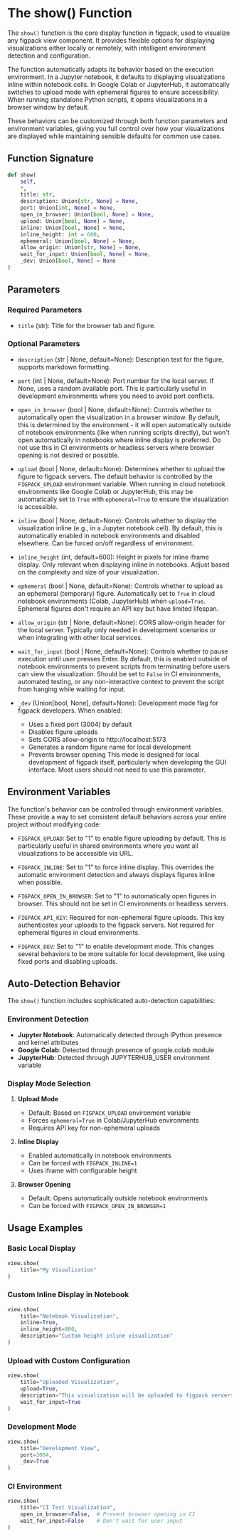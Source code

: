# The show() Function

The `show()` function is the core display function in figpack, used to visualize any figpack view component. It provides flexible options for displaying visualizations either locally or remotely, with intelligent environment detection and configuration.

The function automatically adapts its behavior based on the execution environment. In a Jupyter notebook, it defaults to displaying visualizations inline within notebook cells. In Google Colab or JupyterHub, it automatically switches to upload mode with ephemeral figures to ensure accessibility. When running standalone Python scripts, it opens visualizations in a browser window by default.

These behaviors can be customized through both function parameters and environment variables, giving you full control over how your visualizations are displayed while maintaining sensible defaults for common use cases.

## Function Signature

```python
def show(
    self,
    *,
    title: str,
    description: Union[str, None] = None,
    port: Union[int, None] = None,
    open_in_browser: Union[bool, None] = None,
    upload: Union[bool, None] = None,
    inline: Union[bool, None] = None,
    inline_height: int = 600,
    ephemeral: Union[bool, None] = None,
    allow_origin: Union[str, None] = None,
    wait_for_input: Union[bool, None] = None,
    _dev: Union[bool, None] = None
)
```

## Parameters

### Required Parameters

- `title` (str): Title for the browser tab and figure.

### Optional Parameters

- `description` (str | None, default=None): Description text for the figure, supports markdown formatting.

- `port` (int | None, default=None): Port number for the local server. If None, uses a random available port. This is particularly useful in development environments where you need to avoid port conflicts.

- `open_in_browser` (bool | None, default=None): Controls whether to automatically open the visualization in a browser window. By default, this is determined by the environment - it will open automatically outside of notebook environments (like when running scripts directly), but won't open automatically in notebooks where inline display is preferred. Do not use this in CI environments or headless servers where browser opening is not desired or possible.

- `upload` (bool | None, default=None): Determines whether to upload the figure to figpack servers. The default behavior is controlled by the `FIGPACK_UPLOAD` environment variable. When running in cloud notebook environments like Google Colab or JupyterHub, this may be automatically set to `True` with `ephemeral=True` to ensure the visualization is accessible.

- `inline` (bool | None, default=None): Controls whether to display the visualization inline (e.g., in a Jupyter notebook cell). By default, this is automatically enabled in notebook environments and disabled elsewhere. Can be forced on/off regardless of environment.

- `inline_height` (int, default=600): Height in pixels for inline iframe display. Only relevant when displaying inline in notebooks. Adjust based on the complexity and size of your visualization.

- `ephemeral` (bool | None, default=None): Controls whether to upload as an ephemeral (temporary) figure. Automatically set to `True` in cloud notebook environments (Colab, JupyterHub) when `upload=True`. Ephemeral figures don't require an API key but have limited lifespan.

- `allow_origin` (str | None, default=None): CORS allow-origin header for the local server. Typically only needed in development scenarios or when integrating with other local services.

- `wait_for_input` (bool | None, default=None): Controls whether to pause execution until user presses Enter. By default, this is enabled outside of notebook environments to prevent scripts from terminating before users can view the visualization. Should be set to `False` in CI environments, automated testing, or any non-interactive context to prevent the script from hanging while waiting for input.

- `_dev` (Union[bool, None], default=None): Development mode flag for figpack developers. When enabled:
  - Uses a fixed port (3004) by default
  - Disables figure uploads
  - Sets CORS allow-origin to http://localhost:5173
  - Generates a random figure name for local development
  - Prevents browser opening
    This mode is designed for local development of figpack itself, particularly when developing the GUI interface. Most users should not need to use this parameter.

## Environment Variables

The function's behavior can be controlled through environment variables. These provide a way to set consistent default behaviors across your entire project without modifying code:

- `FIGPACK_UPLOAD`: Set to "1" to enable figure uploading by default. This is particularly useful in shared environments where you want all visualizations to be accessible via URL.

- `FIGPACK_INLINE`: Set to "1" to force inline display. This overrides the automatic environment detection and always displays figures inline when possible.

- `FIGPACK_OPEN_IN_BROWSER`: Set to "1" to automatically open figures in browser. This should not be set in CI environments or headless servers.

- `FIGPACK_API_KEY`: Required for non-ephemeral figure uploads. This key authenticates your uploads to the figpack servers. Not required for ephemeral figures in cloud environments.

- `FIGPACK_DEV`: Set to "1" to enable development mode. This changes several behaviors to be more suitable for local development, like using fixed ports and disabling uploads.

## Auto-Detection Behavior

The `show()` function includes sophisticated auto-detection capabilities:

### Environment Detection

- **Jupyter Notebook**: Automatically detected through IPython presence and kernel attributes
- **Google Colab**: Detected through presence of google.colab module
- **JupyterHub**: Detected through JUPYTERHUB_USER environment variable

### Display Mode Selection

1. **Upload Mode**

   - Default: Based on `FIGPACK_UPLOAD` environment variable
   - Forces `ephemeral=True` in Colab/JupyterHub environments
   - Requires API key for non-ephemeral uploads

2. **Inline Display**

   - Enabled automatically in notebook environments
   - Can be forced with `FIGPACK_INLINE=1`
   - Uses iframe with configurable height

3. **Browser Opening**
   - Default: Opens automatically outside notebook environments
   - Can be forced with `FIGPACK_OPEN_IN_BROWSER=1`

## Usage Examples

### Basic Local Display

```python
view.show(
    title="My Visualization"
)
```

### Custom Inline Display in Notebook

```python
view.show(
    title="Notebook Visualization",
    inline=True,
    inline_height=800,
    description="Custom height inline visualization"
)
```

### Upload with Custom Configuration

```python
view.show(
    title="Uploaded Visualization",
    upload=True,
    description="This visualization will be uploaded to figpack servers",
    wait_for_input=True
)
```

### Development Mode

```python
view.show(
    title="Development View",
    port=3004,
    _dev=True
)
```

### CI Environment

```python
view.show(
    title="CI Test Visualization",
    open_in_browser=False,  # Prevent browser opening in CI
    wait_for_input=False    # Don't wait for user input
)
```
